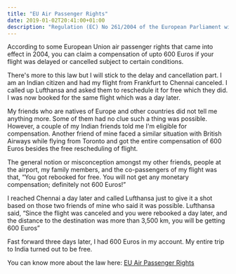 ```yaml
---
title: "EU Air Passenger Rights"
date: 2019-01-02T20:41:00+01:00
description: "Regulation (EC) No 261/2004 of the European Parliament with regards to EU Air Passenger Rights"
---
```


According to some European Union air passenger rights that came into effect in 2004, you can claim a compensation of upto 600 Euros if your flight was delayed or cancelled subject to certain conditions.

There's more to this law but I will stick to the delay and cancellation part. I am an Indian citizen and had my flight from Frankfurt to Chennai canceled. I called up Lufthansa and asked them to reschedule it for free which they did. I was now booked for the same flight which was a day later.

My friends who are natives of Europe and other countries did not tell me anything more. Some of them had no clue such a thing was possible. However, a couple of my Indian friends told me I'm eligible for compensation. Another friend of mine faced a similar situation with British Airways while flying from Toronto and got the entire compensation of 600 Euros besides the free rescheduling of flight.

The general notion or misconception amongst my other friends, people at the airport, my family members, and the co-passengers of my flight was that, “You got rebooked for free. You will not get any monetary compensation; definitely not 600 Euros!”

I reached Chennai a day later and called Lufthansa just to give it a shot based on those two friends of mine who said it was possible. Lufthansa said, “Since the flight was canceled and you were rebooked a day later, and the distance to the destination was more than 3,500 km, you will be getting 600 Euros”

Fast forward three days later, I had 600 Euros in my account. My entire trip to India turned out to be free.

You can know more about the law here: [EU Air Passenger Rights](https://eur-lex.europa.eu/legal-content/EN/TXT/?qid=1476179175834&uri=CELEX:32004R0261)